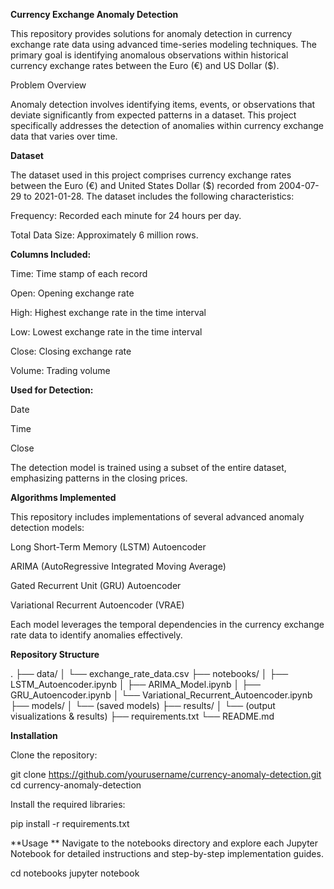 **Currency Exchange Anomaly Detection**

This repository provides solutions for anomaly detection in currency exchange rate data using advanced time-series modeling techniques. The primary goal is identifying anomalous observations within historical currency exchange rates between the Euro (€) and US Dollar ($).

Problem Overview

Anomaly detection involves identifying items, events, or observations that deviate significantly from expected patterns in a dataset. This project specifically addresses the detection of anomalies within currency exchange data that varies over time.

**Dataset**

The dataset used in this project comprises currency exchange rates between the Euro (€) and United States Dollar ($) recorded from 2004-07-29 to 2021-01-28. The dataset includes the following characteristics:

Frequency: Recorded each minute for 24 hours per day.

Total Data Size: Approximately 6 million rows.

**Columns Included:**

Time: Time stamp of each record

Open: Opening exchange rate

High: Highest exchange rate in the time interval

Low: Lowest exchange rate in the time interval

Close: Closing exchange rate

Volume: Trading volume

**Used for Detection:**

Date

Time

Close

The detection model is trained using a subset of the entire dataset, emphasizing patterns in the closing prices.

**Algorithms Implemented**

This repository includes implementations of several advanced anomaly detection models:

Long Short-Term Memory (LSTM) Autoencoder

ARIMA (AutoRegressive Integrated Moving Average)

Gated Recurrent Unit (GRU) Autoencoder

Variational Recurrent Autoencoder (VRAE)

Each model leverages the temporal dependencies in the currency exchange rate data to identify anomalies effectively.

**Repository Structure**

.
├── data/
│   └── exchange_rate_data.csv
├── notebooks/
│   ├── LSTM_Autoencoder.ipynb
│   ├── ARIMA_Model.ipynb
│   ├── GRU_Autoencoder.ipynb
│   └── Variational_Recurrent_Autoencoder.ipynb
├── models/
│   └── (saved models)
├── results/
│   └── (output visualizations & results)
├── requirements.txt
└── README.md


**Installation**

Clone the repository:

git clone https://github.com/yourusername/currency-anomaly-detection.git
cd currency-anomaly-detection

Install the required libraries:

pip install -r requirements.txt

**Usage
**
Navigate to the notebooks directory and explore each Jupyter Notebook for detailed instructions and step-by-step implementation guides.

cd notebooks
jupyter notebook

